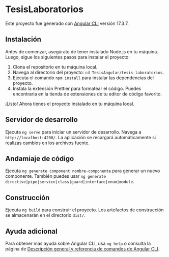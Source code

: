 # TesisLaboratorios

Este proyecto fue generado con [Angular CLI](https://github.com/angular/angular-cli) versión 17.3.7.

## Instalación

Antes de comenzar, asegúrate de tener instalado Node.js en tu máquina. Luego, sigue los siguientes pasos para instalar el proyecto:

1. Clona el repositorio en tu máquina local.
2. Navega al directorio del proyecto: `cd TesisAngular/tesis-laboratorios`.
3. Ejecuta el comando `npm install` para instalar las dependencias del proyecto.
4. Instala la extensión Prettier para formatear el código. Puedes encontrarla en la tienda de extensiones de tu editor de código favorito.

¡Listo! Ahora tienes el proyecto instalado en tu máquina local.

## Servidor de desarrollo

Ejecuta `ng serve` para iniciar un servidor de desarrollo. Navega a `http://localhost:4200/`. La aplicación se recargará automáticamente si realizas cambios en los archivos fuente.

## Andamiaje de código

Ejecuta `ng generate component nombre-componente` para generar un nuevo componente. También puedes usar `ng generate directive|pipe|service|class|guard|interface|enum|module`.

## Construcción

Ejecuta `ng build` para construir el proyecto. Los artefactos de construcción se almacenarán en el directorio `dist/`.

## Ayuda adicional

Para obtener más ayuda sobre Angular CLI, usa `ng help` o consulta la página de [Descripción general y referencia de comandos de Angular CLI](https://angular.io/cli).

